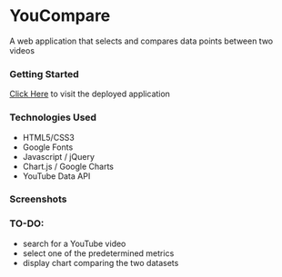 # YouCompare
A web application that selects and compares data points between two videos

### Getting Started
[Click Here]() to visit the deployed application

### Technologies Used
- HTML5/CSS3
- Google Fonts
- Javascript / jQuery
- Chart.js / Google Charts
- YouTube Data API

### Screenshots

### TO-DO:
- search for a YouTube video
- select one of the predetermined metrics
- display chart comparing the two datasets

